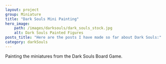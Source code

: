 ```yaml
---
layout: project
group: Miniature
title: "Dark Souls Mini Painting"
hero_image: 
    path: /images/darksouls/dark_souls_stock.jpg
    alt: Dark Souls Painted Figures
posts_title: "Here are the posts I have made so far about Dark Souls:"
category: darkSouls
---
```


Painting the miniatures from the Dark Souls Board Game.

